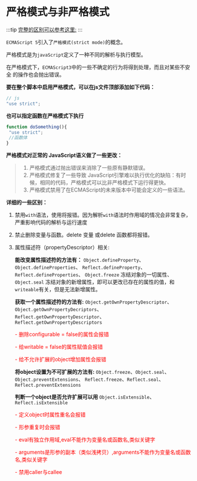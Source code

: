 # 严格模式与非严格模式

:::tip
[完整的区别可以参考这里:](https://www.jb51.net/article/174040.htm)
:::

`ECMAScript 5`引入了`严格模式(strict mode)`的概念。

严格模式是为`javaScript`定义了一种不同的解析与执行模型。

在严格模式下，`ECMAScript3`中的一些不确定的行为将得到处理，而且对某些不安全 的操作也会抛出错误。

**要在整个脚本中启用严格模式，可以在js文件顶部添加如下代码：**

```js
// js
"use strict"; 
```

**也可以指定函数在严格模式下执行**

```js
function doSomething(){ 
 "use strict"; 
 //函数体
} 
```

**严格模式对正常的 JavaScript语义做了一些更改：**

>1. 严格模式通过抛出错误来消除了一些原有静默错误。
>2. 严格模式修复了一些导致 JavaScript引擎难以执行优化的缺陷：有时候，相同的代码，严格模式可以比非严格模式下运行得更快。
>3. 严格模式禁用了在ECMAScript的未来版本中可能会定义的一些语法。

**详细的一些区别：**
1. 禁用`with`语法，使用将报错。因为解析`with`语法时作用域的情况会非常复杂，严重影响代码的解析与运行速度
2. 禁止删除变量与函数。delete 变量 或delete 函数都将报错。
3. 属性描述符（propertyDescriptor）相关:

    **能改变属性描述符的方法有：**
     	`Object.defineProperty`、
		`Object.defineProperties`、
		`Reflect.defineProperty`、
		`Reflect.defineProperties`、
		`Object.freeze` 冻结对象的一切属性、
		`Object.seal` 冻结对象的新增属性，即可以更改已存在的属性的值，和`writeable`有关，但是无法新增属性。

    **获取一个属性描述符的方法有:**
        `Object.getOwnPropertyDescriptor`、
		`Object.getOwnPropertyDecriptors`、
		`Reflect.getOwnPropertyDescriptor`、
		`Reflect.getOwnPropertyDescriptors`

    <font color="red">- 删除configurable = false的属性会报错</font>

    <font color="red">- 给writable = false的属性赋值会报错</font>

	<font color="red">- 给不允许扩展的object增加属性会报错</font>

    **将object设置为不可扩展的方法有:**
        `Object.freeze`、`Object.seal`、`Object.preventExtensions`、
        `Reflect.freeze`、`Reflect.seal`、`Reflect.preventExtensions`

    **判断一个object是否允许扩展可以用**
        `Object.isExtensible`、`Reflect.isExtensible`
        
	<font color="red">- 定义object时属性重名会报错</font>

	<font color="red">- 形参重复时会报错</font>

	<font color="red">- eval有独立作用域,eval不能作为变量名或函数名,类似关键字</font>

	<font color="red">- arguments是形参的副本（类似浅拷贝）,arguments不能作为变量名或函数名,类似关键字</font>

	<font color="red">- 禁用caller与callee</font>